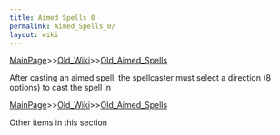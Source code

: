 ```yaml
---
title: Aimed Spells 0
permalink: Aimed_Spells_0/
layout: wiki
---
```


[MainPage](/keeperrl_wiki/ "wikilink")>>[Old_Wiki](/keeperrl_wiki/Old_Wiki "wikilink")>>[Old_Aimed_Spells](/keeperrl_wiki/Old_Aimed_Spells "wikilink")

After casting an aimed spell, the spellcaster must select a direction (8 options) to cast the spell in

[MainPage](/keeperrl_wiki/ "wikilink")>>[Old_Wiki](/keeperrl_wiki/Old_Wiki "wikilink")>>[Old_Aimed_Spells](/keeperrl_wiki/Old_Aimed_Spells "wikilink")

Other items in this section
